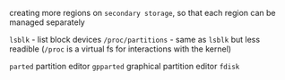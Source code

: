 creating more regions on `secondary storage`, so that each region can be managed separately


`lsblk` - list block devices
`/proc/partitions` - same as `lsblk` but less readible
(`/proc` is a virtual fs for interactions with the kernel)


`parted` partition editor
`gpparted` graphical partition editor
`fdisk`

